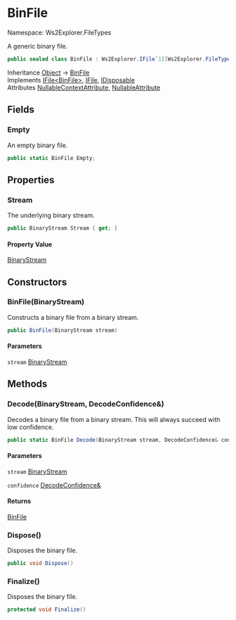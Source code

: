 # BinFile

Namespace: Ws2Explorer.FileTypes

A generic binary file.

```csharp
public sealed class BinFile : Ws2Explorer.IFile`1[[Ws2Explorer.FileTypes.BinFile, Ws2Explorer, Version=1.0.0.0, Culture=neutral, PublicKeyToken=null]], Ws2Explorer.IFile, System.IDisposable
```

Inheritance [Object](https://docs.microsoft.com/en-us/dotnet/api/system.object) → [BinFile](./ws2explorer.filetypes.binfile.md)<br>
Implements [IFile&lt;BinFile&gt;](./ws2explorer.ifile-1.md), [IFile](./ws2explorer.ifile.md), [IDisposable](https://docs.microsoft.com/en-us/dotnet/api/system.idisposable)<br>
Attributes [NullableContextAttribute](https://docs.microsoft.com/en-us/dotnet/api/system.runtime.compilerservices.nullablecontextattribute), [NullableAttribute](https://docs.microsoft.com/en-us/dotnet/api/system.runtime.compilerservices.nullableattribute)

## Fields

### **Empty**

An empty binary file.

```csharp
public static BinFile Empty;
```

## Properties

### **Stream**

The underlying binary stream.

```csharp
public BinaryStream Stream { get; }
```

#### Property Value

[BinaryStream](./ws2explorer.binarystream.md)<br>

## Constructors

### **BinFile(BinaryStream)**

Constructs a binary file from a binary stream.

```csharp
public BinFile(BinaryStream stream)
```

#### Parameters

`stream` [BinaryStream](./ws2explorer.binarystream.md)<br>

## Methods

### **Decode(BinaryStream, DecodeConfidence&)**

Decodes a binary file from a binary stream.
 This will always succeed with low confidence.

```csharp
public static BinFile Decode(BinaryStream stream, DecodeConfidence& confidence)
```

#### Parameters

`stream` [BinaryStream](./ws2explorer.binarystream.md)<br>

`confidence` [DecodeConfidence&](./ws2explorer.decodeconfidence&.md)<br>

#### Returns

[BinFile](./ws2explorer.filetypes.binfile.md)<br>

### **Dispose()**

Disposes the binary file.

```csharp
public void Dispose()
```

### **Finalize()**

Disposes the binary file.

```csharp
protected void Finalize()
```
